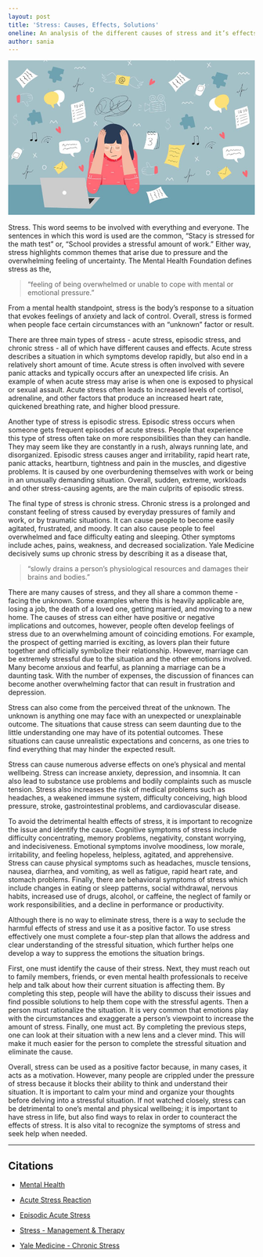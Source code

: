 ```yaml
---
layout: post
title: 'Stress: Causes, Effects, Solutions'
oneline: An analysis of the different causes of stress and it’s effects on physical and mental well-being.
author: sania
---
```


![Stress](/images/blog/stress.jpeg)

Stress. This word seems to be involved with everything and everyone. The sentences in which this word is used are the common, “Stacy is stressed for the math test” or, “School provides a stressful amount of work.” Either way, stress highlights common themes that arise due to pressure and the overwhelming feeling of uncertainty. The Mental Health Foundation defines stress as the,

>“feeling of being overwhelmed or unable to cope with mental or emotional pressure.”

From a mental health standpoint, stress is the body’s response to a situation that evokes feelings of anxiety and lack of control. Overall, stress is formed when people face certain circumstances with an “unknown” factor or result.

There are three main types of stress - acute stress, episodic stress, and chronic stress - all of which have different causes and effects. Acute stress describes a situation in which symptoms develop rapidly, but also end in a relatively short amount of time. Acute stress is often involved with severe panic attacks and typically occurs after an unexpected life crisis. An example of when acute stress may arise is when one is exposed to physical or sexual assault. Acute stress often leads to increased levels of cortisol, adrenaline, and other factors that produce an increased heart rate, quickened breathing rate, and higher blood pressure.

Another type of stress is episodic stress. Episodic stress occurs when someone gets frequent episodes of acute stress. People that experience this type of stress often take on more responsibilities than they can handle. They may seem like they are constantly in a rush, always running late, and disorganized. Episodic stress causes anger and irritability, rapid heart rate, panic attacks, heartburn, tightness and pain in the muscles, and digestive problems. It is caused by one overburdening themselves with work or being in an unusually demanding situation. Overall, sudden, extreme, workloads and other stress-causing agents, are the main culprits of episodic stress.

The final type of stress is chronic stress. Chronic stress is a prolonged and constant feeling of stress caused by everyday pressures of family and work, or by traumatic situations. It can cause people to become easily agitated, frustrated, and moody. It can also cause people to feel overwhelmed and face difficulty eating and sleeping. Other symptoms include aches, pains, weakness, and decreased socialization. Yale Medicine decisively sums up chronic stress by describing it as a disease that,

> “slowly drains a person’s physiological resources and damages their brains and bodies.”

There are many causes of stress, and they all share a common theme - facing the unknown. Some examples where this is heavily applicable are, losing a job, the death of a loved one, getting married, and moving to a new home. The causes of stress can either have positive or negative implications and outcomes, however, people often develop feelings of stress due to an overwhelming amount of coinciding emotions. For example, the prospect of getting married is exciting, as lovers plan their future together and officially symbolize their relationship. However, marriage can be extremely stressful due to the situation and the other emotions involved. Many become anxious and fearful, as planning a marriage can be a daunting task. With the number of expenses, the discussion of finances can become another overwhelming factor that can result in frustration and depression.

Stress can also come from the perceived threat of the unknown. The unknown is anything one may face with an unexpected or unexplainable outcome. The situations that cause stress can seem daunting due to the little understanding one may have of its potential outcomes. These situations can cause unrealistic expectations and concerns, as one tries to find everything that may hinder the expected result.

Stress can cause numerous adverse effects on one’s physical and mental wellbeing. Stress can increase anxiety, depression, and insomnia. It can also lead to substance use problems and bodily complaints such as muscle tension. Stress also increases the risk of medical problems such as headaches, a weakened immune system, difficulty conceiving, high blood pressure, stroke, gastrointestinal problems, and cardiovascular disease.

To avoid the detrimental health effects of stress, it is important to recognize the issue and identify the cause. Cognitive symptoms of stress include difficulty concentrating, memory problems, negativity, constant worrying, and indecisiveness. Emotional symptoms involve moodiness, low morale, irritability, and feeling hopeless, helpless, agitated, and apprehensive. Stress can cause physical symptoms such as headaches, muscle tensions, nausea, diarrhea, and vomiting, as well as fatigue, rapid heart rate, and stomach problems. Finally, there are behavioral symptoms of stress which include changes in eating or sleep patterns, social withdrawal, nervous habits, increased use of drugs, alcohol, or caffeine, the neglect of family or work responsibilities, and a decline in performance or productivity.

Although there is no way to eliminate stress, there is a way to seclude the harmful effects of stress and use it as a positive factor. To use stress effectively one must complete a four-step plan that allows the address and clear understanding of the stressful situation, which further helps one develop a way to suppress the emotions the situation brings.

First, one must identify the cause of their stress. Next, they must reach out to family members, friends, or even mental health professionals to receive help and talk about how their current situation is affecting them. By completing this step, people will have the ability to discuss their issues and find possible solutions to help them cope with the stressful agents. Then a person must rationalize the situation. It is very common that emotions play with the circumstances and exaggerate a person’s viewpoint to increase the amount of stress. Finally, one must act. By completing the previous steps, one can look at their situation with a new lens and a clever mind. This will make it much easier for the person to complete the stressful situation and eliminate the cause.

Overall, stress can be used as a positive factor because, in many cases, it acts as a motivation. However, many people are crippled under the pressure of stress because it blocks their ability to think and understand their situation. It is important to calm your mind and organize your thoughts before delving into a stressful situation. If not watched closely, stress can be detrimental to one’s mental and physical wellbeing; it is important to have stress in life, but also find ways to relax in order to counteract the effects of stress. It is also vital to recognize the symptoms of stress and seek help when needed.

---

## Citations

- [Mental Health](https://www.mentalhealth.org.uk/a-to-z/s/stress#:~:text=Stress%20is%20the%20feeling%20of,with%20mental%20or%20emotional%20pressure)

- [Acute Stress Reaction](https://patient.info/mental-health/stress-management/acute-stress-reaction#:~:text=An%20acute%20stress%20reaction%20occurs,after%20an%20unexpected%20life%20crisis)

- [Episodic Acute Stress](https://www.manhattancbt.com/archives/1809/episodic-acute-stress/)

- [Stress - Management & Therapy](https://www.mygbhp.com/condition/stress/)

- [Yale Medicine - Chronic Stress](https://www.yalemedicine.org/conditions/stress-disorder)
